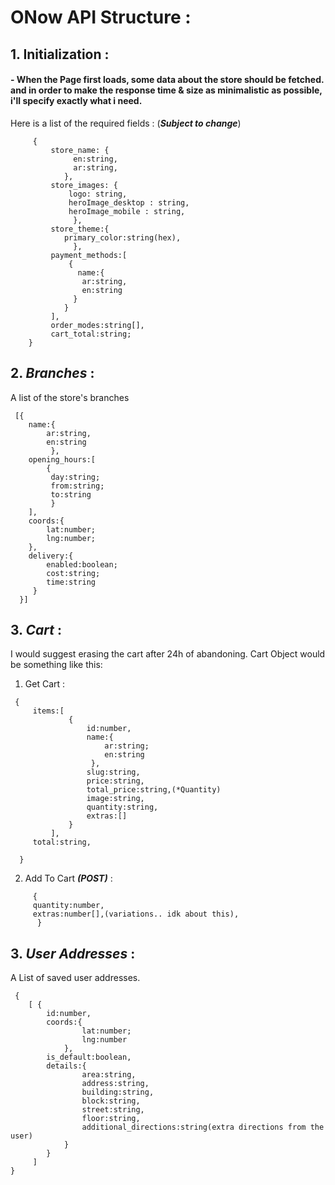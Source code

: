 # ONow API Structure :

## 1. Initialization :

#### - When the Page first loads, some data about the store should be fetched. and in order to make the response time & size as minimalistic as possible, i'll specify exactly what i need.

Here is a list of the required fields : (**_Subject to change_**)

```
	 {
		 store_name: {
			  en:string,
			  ar:string,
			},
		 store_images: {
			 logo: string,
			 heroImage_desktop : string,
			 heroImage_mobile : string,
			  },
		 store_theme:{
			primary_color:string(hex),
			  },
		 payment_methods:[
			 {
			   name:{
				ar:string,
				en:string
			  }
			}
		 ],
		 order_modes:string[],
		 cart_total:string;
	}
```

## 2. **_Branches_** :

A list of the store's branches

```
 [{
	name:{
		ar:string,
		en:string
		 },
	opening_hours:[
		{
		 day:string;
		 from:string;
		 to:string
		 }
	],
	coords:{
		lat:number;
		lng:number;
	},
	delivery:{
		enabled:boolean;
		cost:string;
		time:string
	 }
  }]
```

## 3. **_Cart_** :

I would suggest erasing the cart after 24h of abandoning.
Cart Object would be something like this:

1.  Get Cart :

```
 {
	 items:[
			 {
				 id:number,
				 name:{
					 ar:string;
					 en:string
				  },
				 slug:string,
				 price:string,
				 total_price:string,(*Quantity)
				 image:string,
				 quantity:string,
				 extras:[]
			 }
		 ],
	 total:string,

  }
```

2. Add To Cart **_(POST)_** :

```
	 {
	 quantity:number,
	 extras:number[],(variations.. idk about this),
	  }

```

## 3. **_User Addresses_** :

A List of saved user addresses.

```
 {
	[ {
		id:number,
		coords:{
				lat:number;
				lng:number
			},
		is_default:boolean,
		details:{
				area:string,
				address:string,
				building:string,
				block:string,
				street:string,
				floor:string,
				additional_directions:string(extra directions from the user)
			}
		}
	 ]
}

```
